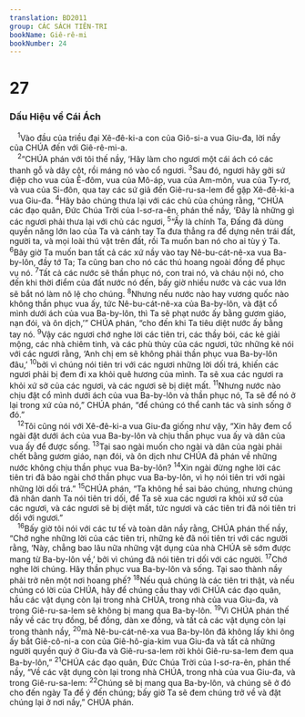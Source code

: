 ```yaml
---
translation: BD2011
group: CÁC SÁCH TIÊN-TRI
bookName: Giê-rê-mi 
bookNumber: 24
---
```


<div class="title"><h1>27</h1><h3>Dấu Hiệu về Cái Ách</h3></div>
<span class="verse gie_27_1"> <sup>1</sup>Vào đầu của triều đại Xê-đê-ki-a con của Giô-si-a vua Giu-đa, lời nầy của CHÚA đến với Giê-rê-mi-a. <br/></span>
<span class="verse gie_27_2"> <sup>2</sup>“CHÚA phán với tôi thế nầy, ‘Hãy làm cho ngươi một cái ách có các thanh gỗ và dây cột, rồi máng nó vào cổ ngươi. </span>
<span class="verse gie_27_3"><sup>3</sup>Sau đó, ngươi hãy gởi sứ điệp cho vua của Ê-đôm, vua của Mô-áp, vua của Am-môn, vua của Ty-rơ, và vua của Si-đôn, qua tay các sứ giả đến Giê-ru-sa-lem để gặp Xê-đê-ki-a vua Giu-đa. </span>
<span class="verse gie_27_4"><sup>4</sup>Hãy bảo chúng thưa lại với các chủ của chúng rằng, “CHÚA các đạo quân, Ðức Chúa Trời của I-sơ-ra-ên, phán thế nầy, ‘Ðây là những gì các ngươi phải thưa lại với chủ các ngươi, </span>
<span class="verse gie_27_5"><sup>5</sup>“Ấy là chính Ta, Ðấng đã dùng quyền năng lớn lao của Ta và cánh tay Ta đưa thẳng ra để dựng nên trái đất, người ta, và mọi loài thú vật trên đất, rồi Ta muốn ban nó cho ai tùy ý Ta. </span>
<span class="verse gie_27_6"><sup>6</sup>Bây giờ Ta muốn ban tất cả các xứ nầy vào tay Nê-bu-cát-nê-xa vua Ba-by-lôn, đầy tớ Ta; Ta cũng ban cho nó các thú hoang ngoài đồng để phục vụ nó. </span>
<span class="verse gie_27_7"><sup>7</sup>Tất cả các nước sẽ thần phục nó, con trai nó, và cháu nội nó, cho đến khi thời điểm của đất nước nó đến, bấy giờ nhiều nước và các vua lớn sẽ bắt nó làm nô lệ cho chúng. </span>
<span class="verse gie_27_8"><sup>8</sup>Nhưng nếu nước nào hay vương quốc nào không thần phục vua ấy, tức Nê-bu-cát-nê-xa của Ba-by-lôn, và đặt cổ mình dưới ách của vua Ba-by-lôn, thì Ta sẽ phạt nước ấy bằng gươm giáo, nạn đói, và ôn dịch,’” CHÚA phán, “cho đến khi Ta tiêu diệt nước ấy bằng tay nó. </span>
<span class="verse gie_27_9"><sup>9</sup>Vậy các ngươi chớ nghe lời các tiên tri, các thầy bói, các kẻ giải mộng, các nhà chiêm tinh, và các phù thủy của các ngươi, tức những kẻ nói với các ngươi rằng, ‘Anh chị em sẽ không phải thần phục vua Ba-by-lôn đâu,’ </span>
<span class="verse gie_27_10"><sup>10</sup>bởi vì chúng nói tiên tri với các ngươi những lời dối trá, khiến các ngươi phải bị đem đi xa khỏi quê hương của mình. Ta sẽ xua các ngươi ra khỏi xứ sở của các ngươi, và các ngươi sẽ bị diệt mất. </span>
<span class="verse gie_27_11"><sup>11</sup>Nhưng nước nào chịu đặt cổ mình dưới ách của vua Ba-by-lôn và thần phục nó, Ta sẽ để nó ở lại trong xứ của nó,” CHÚA phán, “để chúng có thể canh tác và sinh sống ở đó.”<br/></span>
<span class="verse gie_27_12"> <sup>12</sup>Tôi cũng nói với Xê-đê-ki-a vua Giu-đa giống như vậy, “Xin hãy đem cổ ngài đặt dưới ách của vua Ba-by-lôn và chịu thần phục vua ấy và dân của vua ấy để được sống. </span>
<span class="verse gie_27_13"><sup>13</sup>Tại sao ngài muốn cho ngài và dân của ngài phải chết bằng gươm giáo, nạn đói, và ôn dịch như CHÚA đã phán về những nước không chịu thần phục vua Ba-by-lôn? </span>
<span class="verse gie_27_14"><sup>14</sup>Xin ngài đừng nghe lời các tiên tri đã bảo ngài chớ thần phục vua Ba-by-lôn, vì họ nói tiên tri với ngài những lời dối trá.” </span>
<span class="verse gie_27_15"><sup>15</sup>CHÚA phán, “Ta không hề sai bảo chúng, nhưng chúng đã nhân danh Ta nói tiên tri dối, để Ta sẽ xua các ngươi ra khỏi xứ sở của các ngươi, và các ngươi sẽ bị diệt mất, tức ngươi và các tiên tri đã nói tiên tri dối với ngươi.”<br/></span>
<span class="verse gie_27_16"> <sup>16</sup>Bấy giờ tôi nói với các tư tế và toàn dân nầy rằng, CHÚA phán thế nầy, “Chớ nghe những lời của các tiên tri, những kẻ đã nói tiên tri với các người rằng, ‘Này, chẳng bao lâu nữa những vật dụng của nhà CHÚA sẽ sớm được mang từ Ba-by-lôn về,’ bởi vì chúng đã nói tiên tri dối với các người. </span>
<span class="verse gie_27_17"><sup>17</sup>Chớ nghe lời chúng. Hãy thần phục vua Ba-by-lôn và sống. Tại sao thành nầy phải trở nên một nơi hoang phế? </span>
<span class="verse gie_27_18"><sup>18</sup>Nếu quả chúng là các tiên tri thật, và nếu chúng có lời của CHÚA, hãy để chúng cầu thay với CHÚA các đạo quân, hầu các vật dụng còn lại trong nhà CHÚA, trong nhà của vua Giu-đa, và trong Giê-ru-sa-lem sẽ không bị mang qua Ba-by-lôn. </span>
<span class="verse gie_27_19"><sup>19</sup>Vì CHÚA phán thế nầy về các trụ đồng, bể đồng, dàn xe đồng, và tất cả các vật dụng còn lại trong thành nầy, </span>
<span class="verse gie_27_20"><sup>20</sup>mà Nê-bu-cát-nê-xa vua Ba-by-lôn đã không lấy khi ông ấy bắt Giê-cô-ni-a con của Giê-hô-gia-kim vua Giu-đa và tất cả những người quyền quý ở Giu-đa và Giê-ru-sa-lem rời khỏi Giê-ru-sa-lem đem qua Ba-by-lôn,” </span>
<span class="verse gie_27_21"><sup>21</sup>CHÚA các đạo quân, Ðức Chúa Trời của I-sơ-ra-ên, phán thế nầy, “Về các vật dụng còn lại trong nhà CHÚA, trong nhà của vua Giu-đa, và trong Giê-ru-sa-lem: </span>
<span class="verse gie_27_22"><sup>22</sup>Chúng sẽ bị mang qua Ba-by-lôn, và chúng sẽ ở đó cho đến ngày Ta để ý đến chúng; bấy giờ Ta sẽ đem chúng trở về và đặt chúng lại ở nơi nầy,” CHÚA phán.<br/></span>

